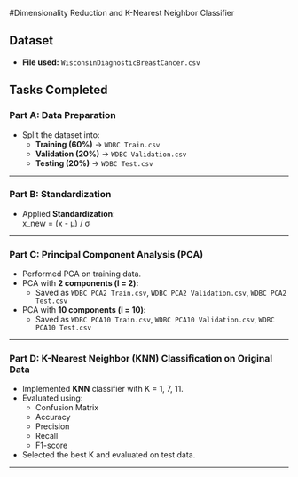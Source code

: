 #Dimensionality Reduction and K-Nearest Neighbor Classifier

## Dataset
- **File used:** `WisconsinDiagnosticBreastCancer.csv`

## Tasks Completed

### Part A: Data Preparation
- Split the dataset into:
  - **Training (60%)** → `WDBC Train.csv`  
  - **Validation (20%)** → `WDBC Validation.csv`  
  - **Testing (20%)** → `WDBC Test.csv`  
---
### Part B: Standardization
- Applied **Standardization**:  
 x_new = (x - μ) / σ
---

### Part C: Principal Component Analysis (PCA)
   - Performed PCA on training data.  
   - PCA with **2 components (l = 2):**
     - Saved as `WDBC PCA2 Train.csv`, `WDBC PCA2 Validation.csv`, `WDBC PCA2 Test.csv`  
   - PCA with **10 components (l = 10):**
     - Saved as `WDBC PCA10 Train.csv`, `WDBC PCA10 Validation.csv`, `WDBC PCA10 Test.csv`  

---

### Part D: K-Nearest Neighbor (KNN) Classification on Original Data
- Implemented **KNN** classifier with K = 1, 7, 11.  
- Evaluated using:
  - Confusion Matrix  
  - Accuracy  
  - Precision  
  - Recall  
  - F1-score  
- Selected the best K and evaluated on test data.  
---



